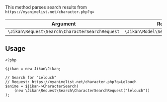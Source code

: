 This method parses search results from `https://myanimelist.net/character.php?q=`

| Argument | Response |
| -------- | -------- |
| `\Jikan\Request\Search\CharacterSearchRequest` | `\Jikan\Model\Search\CharacterSearch` |

## Usage
```
<?php

$jikan = new Jikan\Jikan;

// Search for "Lelouch"
// Request: https://myanimelist.net/character.php?q=Lelouch
$anime = $jikan->CharacterSearch(
    (new \Jikan\Request\Search\CharacterSearchRequest("lelouch"))
);
```

[^1]: Request: [\Jikan\Request\Search\CharacterSearchRequest](/objects/request/search/character.md)
[^2]: Model: [\Jikan\Model\Search\CharacterSearch](/objects/model/search/character.md)